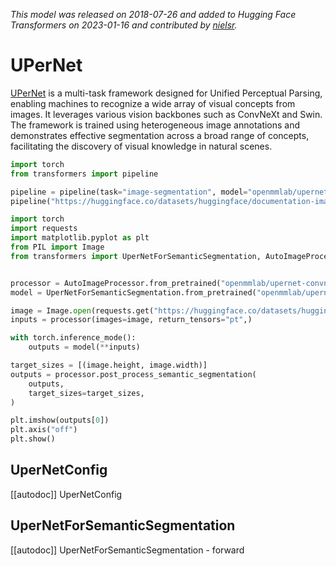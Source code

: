 <!--Copyright 2022 The HuggingFace Team. All rights reserved.

Licensed under the Apache License, Version 2.0 (the "License"); you may not use this file except in compliance with
the License. You may obtain a copy of the License at

http://www.apache.org/licenses/LICENSE-2.0

Unless required by applicable law or agreed to in writing, software distributed under the License is distributed on
an "AS IS" BASIS, WITHOUT WARRANTIES OR CONDITIONS OF ANY KIND, either express or implied. See the License for the
specific language governing permissions and limitations under the License.

⚠️ Note that this file is in Markdown but contain specific syntax for our doc-builder (similar to MDX) that may not be
rendered properly in your Markdown viewer.

-->
*This model was released on 2018-07-26 and added to Hugging Face Transformers on 2023-01-16 and contributed by [nielsr](https://huggingface.co/nielsr).*

# UPerNet

[UPerNet](https://huggingface.co/papers/1807.10221) is a multi-task framework designed for Unified Perceptual Parsing, enabling machines to recognize a wide array of visual concepts from images. It leverages various vision backbones such as ConvNeXt and Swin. The framework is trained using heterogeneous image annotations and demonstrates effective segmentation across a broad range of concepts, facilitating the discovery of visual knowledge in natural scenes.

<hfoptions id="usage">
<hfoption id="Pipeline">

```py
import torch
from transformers import pipeline

pipeline = pipeline(task="image-segmentation", model="openmmlab/upernet-convnext-tiny", dtype="auto")
pipeline("https://huggingface.co/datasets/huggingface/documentation-images/resolve/main/pipeline-cat-chonk.jpeg")
```

</hfoption>
<hfoption id="AutoModel">

```py
import torch
import requests
import matplotlib.pyplot as plt
from PIL import Image
from transformers import UperNetForSemanticSegmentation, AutoImageProcessor


processor = AutoImageProcessor.from_pretrained("openmmlab/upernet-convnext-tiny")
model = UperNetForSemanticSegmentation.from_pretrained("openmmlab/upernet-convnext-tiny", dtype="auto")

image = Image.open(requests.get("https://huggingface.co/datasets/huggingface/documentation-images/resolve/main/pipeline-cat-chonk.jpeg", stream=True).raw)
inputs = processor(images=image, return_tensors="pt",)

with torch.inference_mode():
    outputs = model(**inputs)

target_sizes = [(image.height, image.width)]
outputs = processor.post_process_semantic_segmentation(
    outputs,
    target_sizes=target_sizes,
)

plt.imshow(outputs[0])
plt.axis("off")
plt.show()
```

</hfoption>
</hfoptions>

## UperNetConfig

[[autodoc]] UperNetConfig

## UperNetForSemanticSegmentation

[[autodoc]] UperNetForSemanticSegmentation
    - forward

